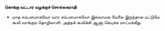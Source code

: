 **கொங்கு வட்டார வழக்குச் சொல்லகராதி**
- மாத சம்பளமாகவோ வார சம்பளமாகவோ இல்லாமல் வேலை இருந்தால் மட்டுமே கூலி வாங்கும் தொழிலாளி. அத்தக் கூலிக்கி ஆளு கெடிக்க மாட்டீங்கீது.

